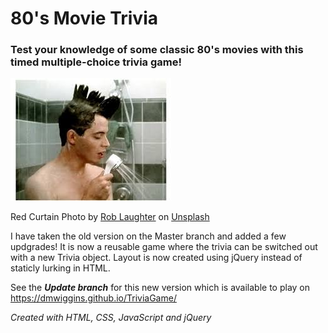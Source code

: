 # 80's Movie Trivia

### Test your knowledge of some classic 80's movies with this timed multiple-choice trivia game!



<img id="ferris" src="assets/images/ferris.jpg">


Red Curtain Photo by <a href="https://unsplash.com/@roblaughter?utm_content=creditCopyText&utm_medium=referral&utm_source=unsplash">Rob Laughter</a> on <a href="https://unsplash.com/photos/red-theater-curtain-WW1jsInXgwM?utm_content=creditCopyText&utm_medium=referral&utm_source=unsplash">Unsplash</a>
      

I have taken the old version on the Master branch and added a few updgrades!  It is now a reusable game where the trivia can be switched out with a new Trivia object.  Layout is now created using jQuery instead of staticly lurking in HTML.

See the ***Update branch*** for this new version which is available to play on https://dmwiggins.github.io/TriviaGame/

*Created with HTML, CSS, JavaScript and jQuery*






